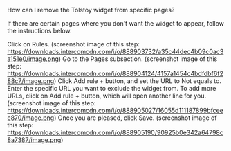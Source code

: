 How can I remove the Tolstoy widget from specific pages?

If there are certain pages where you don't want the widget to appear, follow the instructions below.

Click on Rules. (screenshot image of this step: https://downloads.intercomcdn.com/i/o/888903732/a35c44dec4b09c0ac3a151e0/image.png)
Go to the Pages subsection. (screenshot image of this step: https://downloads.intercomcdn.com/i/o/888904124/4157a1454c4bdfdbf6f288c7/image.png)
Click Add rule + button, and set the URL to Not equals to. Enter the specific URL you want to exclude the widget from. To add more URLs, click on Add rule + button, which will open another line for you. (screenshot image of this step: https://downloads.intercomcdn.com/i/o/888905027/16055d111187899bfceee870/image.png)
Once you are pleased, click Save. (screenshot image of this step: https://downloads.intercomcdn.com/i/o/888905190/90925b0e342a64798c8a7387/image.png)